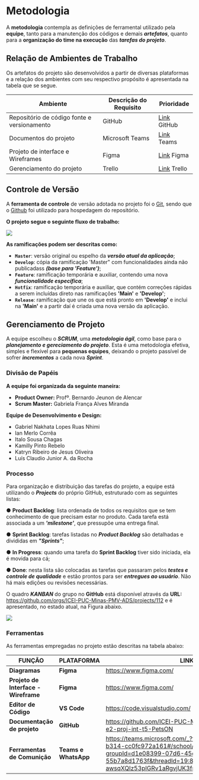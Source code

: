 # Metodologia

A  **metodologia**  contempla  as  definições  de  ferramental  utilizado  pela  **equipe**,  tanto  para  a manutenção dos códigos e demais ***artefatos***, quanto para a **organização do time na execução** das ***tarefas do projeto***.

## Relação de Ambientes de Trabalho

Os artefatos do projeto são desenvolvidos a partir de diversas plataformas e a relação dos ambientes com seu respectivo propósito é apresentada na tabela que se segue. 

|Ambiente   | Descrição do Requisito  | Prioridade |
|-----------|----------------------------------|------|
|Repositório de código fonte e versionamento| GitHub | [Link](https://github.com/orgs/ICEI-PUC-Minas-PMV-ADS/teams/ads_2021_02_e1_grupo_3_consultas) GitHub | 
|Documentos do projeto | Microsoft Teams | [Link](https://teams.microsoft.com/_#/docx/viewer/teams/https:~2F~2Fsgapucminasbr.sharepoint.com~2Fsites~2Fteam_sga_865_2021_2_5954107-Grupo3-19h30-19h45~2FDocumentos%20Compartilhados~2FGrupo%203%20-%2019h30-19h45~2FTarefa%202%20-%20Grupo%203.docx?threadId=19:f600f95aca8e4d00a3ae9d9bc5f7e7fa@thread.tacv2&baseUrl=https:~2F~2Fsgapucminasbr.sharepoint.com~2Fsites~2Fteam_sga_865_2021_2_5954107-Grupo3-19h30-19h45&fileId=bda4b774-8429-41dd-8c0d-1fe4780a8c63&ctx=files&rootContext=items_view&viewerAction=view) Teams |
|Projeto de interface e Wireframes | Figma | [Link](https://www.figma.com/file/nc5yh413tN7drT96NghJnZ/Site?node-id=0%3A1) Figma |
|Gerenciamento do projeto|  Trello | [Link](https://trello.com/b/zpusdWXw/telas-consultas-m%C3%A9dicas) Trello |


## Controle de Versão

A **ferramenta de controle** de versão adotada no projeto foi o
[Git](https://git-scm.com/), sendo que o [Github](https://github.com)
foi utilizado para hospedagem do repositório.

**O projeto segue o seguinte fluxo de trabalho:**

<Img src="https://user-images.githubusercontent.com/59934631/164794368-739291c2-9ffa-4d38-ae37-640a3dc633b8.png">

**As ramificações podem ser descritas como:**

- **`Master`**: versão original ou espelho da ***versão atual da aplicação***;
- **`Develop`**: cópia da ramificação 'Master" com funcionalidades ainda não publicadass ***(base para 'Feature')***;
- **`Feature`**: ramificação temporária e auxiliar, contendo uma nova ***funcionalidade específica***;
- **`Hotfix`**: ramificação temporária e auxiliar, que contém correções rápidas a serem incluídas direto nas  ramificações **'Main'** e **'Develop'**;
- **`Release`**: ramificação que une os que está pronto em **'Develop'** e inclui na **'Main'** e a partir daí é criada uma nova versão da aplicação.

## Gerenciamento de Projeto

A equipe escolheu o ***SCRUM***, uma ***metodologia ágil***, como base para o ***planejamento e gereciamento do projeto***. Esta é uma metodologia efetiva, simples e flexível para **pequenas equipes**, deixando o projeto passível de sofrer ***incrementos*** a cada nova ***Sprint***.

### Divisão de Papéis

**A equipe foi organizada da seguinte maneira:**

- **Product Owner:** Profº. Bernardo Jeunon de Alencar
- **Scrum Master:** Gabriela França Alves Miranda
 
**Equipe de Desenvolvimento e Design:**
 
- Gabriel Nakhata Lopes Ruas Nhimi
- Ian Merlo Corrêa
- Italo Sousa Chagas
- Kamilly Pinto Rebelo
- Katryn Ribeiro de Jesus Oliveira
- Luís Claudio Junior A. da Rocha

### Processo

Para  organização  e  distribuição  das  tarefas  do  projeto,  a  equipe  está  utilizando  o  ***Projects*** do próprio GitHub, estruturado com as seguintes listas:

● **Product Backlog**:  lista ordenada de todos os requisitos que se tem conhecimento de que precisam estar no produto. Cada tarefa está associada a um ***'milestone'***, que pressupõe uma entrega final.

● **Sprint Backlog**:  tarefas listadas no ***Product Backlog*** são detalhadas e divididas em ***"Sprints"***;

● **In Progress**: quando uma tarefa do **Sprint Backlog** tiver sido iniciada, ela é movida para cá;

● **Done**: nesta lista são colocadas as tarefas que passaram pelos ***testes e controle de qualidade***  e  estão  prontos  para  ser  ***entregues  ao  usuário***.  Não  há  mais  edições  ou revisões necessárias.

O quadro ***KANBAN*** do grupo no **GitHub** está disponível através da **URL:** 
https://github.com/orgs/ICEI-PUC-Minas-PMV-ADS/projects/112 e é apresentado, no estado atual, na Figura abaixo.

<Img src="https://user-images.githubusercontent.com/86859418/190921728-8f26f2d3-947c-4229-add7-422278274d50.png">

### Ferramentas

As ferramentas empregadas no projeto estão descritas na tabela abaixo:

|**FUNÇÃO**| **PLATAFORMA** |**LINK DE ACESSO**|
|--------------------|------------------------------------|----------------------------------------|
|**Diagramas**|**Figma**|https://www.figma.com/|
|**Projeto de Interface - Wireframe**|**Figma**|https://www.figma.com/|
|**Editor de Código**|**VS Code**|https://code.visualstudio.com/|
|**Documentação de projeto**|**GitHub**|https://github.com/ICEI-PUC-Minas-PMV-ADS/pmv-ads-2022-2-e2-proj-int-t5-PetsON|
|**Ferramentas de Comunição**|**Teams e WhatsApp**|https://teams.microsoft.com/_?tenantId=14cbd5a7-ec94-46ba-b314-cc0fc972a161#/school/conversations/Geral?groupId=d1e08399-07d6-45c6-a10b-55b7a8d1763f&threadId=19:8aWc7zqNj-awsqXQIz53pIGRv1aRgvjUK3fpoaRFiCQ1@thread.tacv2&ctx=channel|
